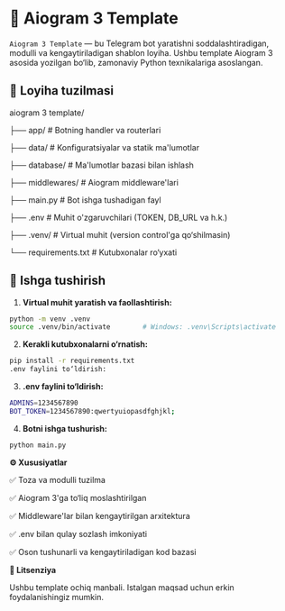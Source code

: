 # 🤖 Aiogram 3 Template

`Aiogram 3 Template` — bu Telegram bot yaratishni soddalashtiradigan, modulli va kengaytiriladigan shablon loyiha. Ushbu template Aiogram 3 asosida yozilgan bo‘lib, zamonaviy Python texnikalariga asoslangan.

## 📁 Loyiha tuzilmasi

aiogram 3 template/

├── app/ # Botning handler va routerlari

├── data/ # Konfiguratsiyalar va statik ma'lumotlar

├── database/ # Ma'lumotlar bazasi bilan ishlash

├── middlewares/ # Aiogram middleware'lari

├── main.py # Bot ishga tushadigan fayl

├── .env # Muhit o'zgaruvchilari (TOKEN, DB_URL va h.k.)

├── .venv/ # Virtual muhit (version control'ga qo‘shilmasin)

└── requirements.txt # Kutubxonalar ro‘yxati


## 🚀 Ishga tushirish

1. **Virtual muhit yaratish va faollashtirish:**
```bash
python -m venv .venv
source .venv/bin/activate        # Windows: .venv\Scripts\activate
```
2. **Kerakli kutubxonalarni o‘rnatish:**
```bash
pip install -r requirements.txt
.env faylini to‘ldirish:
```
3. **.env faylini to‘ldirish:**
```bash
ADMINS=1234567890
BOT_TOKEN=1234567890:qwertyuiopasdfghjkl;
```
4. **Botni ishga tushurish:**
```bash
python main.py
```

**⚙ Xususiyatlar**

✅ Toza va modulli tuzilma

✅ Aiogram 3'ga to‘liq moslashtirilgan

✅ Middleware'lar bilan kengaytirilgan arxitektura

✅ .env bilan qulay sozlash imkoniyati

✅ Oson tushunarli va kengaytiriladigan kod bazasi

**📄 Litsenziya**

Ushbu template ochiq manbali. Istalgan maqsad uchun erkin foydalanishingiz mumkin.
